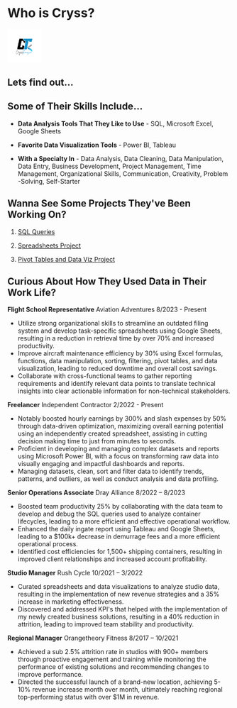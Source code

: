 # Who is Cryss?
<img src="assets/CT Logo.png" width=15% height=15%>

## Lets find out...




## Some of Their Skills Include...
- **Data Analysis Tools That They Like to Use** - SQL, Microsoft Excel, Google Sheets

- **Favorite Data Visualization Tools** - Power BI, Tableau

- **With a Specialty In** - Data Analysis, Data Cleaning, Data Manipulation, Data Entry, Business Development, Project Management, Time Management, Organizational Skills, Communication, Creativity, Problem -Solving, Self-Starter





## Wanna See Some Projects They've Been Working On?


1. [SQL Queries](https://github.com/thompsoncryss/sql_queries)


2. [Spreadsheets Project](https://www.canva.com/design/DAF1g2IamvM/wlRMGRoBhLf4IF9nNhmu4A/view?utm_content=DAF1g2IamvM&utm_campaign=designshare&utm_medium=link&utm_source=editor)


3. [Pivot Tables and Data Viz Project](https://www.canva.com/design/DAF0cS-bf30/tyWczdiNSIeXqxQ44c26Pg/view?utm_content=DAF0cS-bf30&utm_campaign=designshare&utm_medium=link&utm_source=editor)





## Curious About How They Used Data in Their Work Life?
**Flight School Representative**
Aviation Adventures	8/2023 - Present 
- Utilize strong organizational skills to streamline an outdated filing system and develop task-specific spreadsheets using Google Sheets, resulting in a reduction in retrieval time by over 70% and increased productivity.
- Improve aircraft maintenance efficiency by 30% using Excel formulas, functions, data manipulation, sorting, filtering, pivot tables, and data visualization, leading to reduced downtime and overall cost savings.
- Collaborate with cross-functional teams to gather reporting requirements and identify relevant data points to translate technical insights into clear actionable information for non-technical stakeholders.


**Freelancer**
Independent Contractor	2/2022 - Present  
- Notably boosted hourly earnings by 300% and slash expenses by 50% through data-driven optimization, maximizing overall earning potential using an independently created spreadsheet, assisting in cutting decision making time to just from minutes to seconds.
- Proficient in developing and managing complex datasets and reports using Microsoft Power BI, with a focus on transforming raw data into visually engaging and impactful dashboards and reports.
- Managing datasets, clean, sort and filter data to identify trends, patterns, and outliers, as well as conduct analysis and data profiling.


**Senior Operations Associate**
Dray Alliance	8/2022 – 8/2023 
- Boosted team productivity 25% by collaborating with the data team to develop and debug the SQL queries used to analyze container lifecycles, leading to a more efficient and effective operational workflow.
- Enhanced the daily ingate report using Tableau and Google Sheets, leading to a $100k+ decrease in demurrage fees and a more efficient operational process.
- Identified cost efficiencies for 1,500+ shipping containers, resulting in improved client relationships and increased account profitability.


**Studio Manager**
Rush Cycle	10/2021 – 3/2022 
- Curated spreadsheets and data visualizations to analyze studio data, resulting in the implementation of new revenue strategies and a 35% increase in marketing effectiveness.
- Discovered and addressed KPI's that helped with the implementation of my newly created business solutions, resulting in a 40% reduction in attrition, leading to improved team stability and productivity.


**Regional Manager**
Orangetheory Fitness	8/2017 – 10/2021 
- Achieved a sub 2.5% attrition rate in studios with 900+ members through proactive engagement and training while monitoring the performance of existing solutions and recommending changes to improve performance.
- Directed the successful launch of a brand-new location, achieving 5-10% revenue increase month over month, ultimately reaching regional top-performing status with over $1M in revenue.
